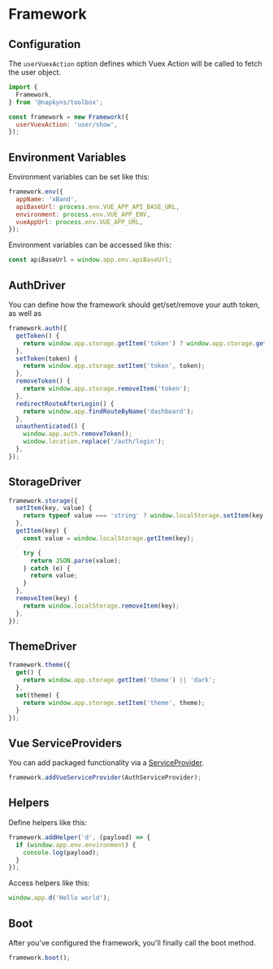 # Framework

## Configuration

The `userVuexAction` option defines which Vuex Action will be called to fetch the user object.

```javascript
import {
  Framework,
} from '@napkyns/toolbox';

const framework = new Framework({
  userVuexAction: 'user/show',
});
```

## Environment Variables

Environment variables can be set like this:

```javascript
framework.env({
  appName: 'xBand',
  apiBaseUrl: process.env.VUE_APP_API_BASE_URL,
  environment: process.env.VUE_APP_ENV,
  vueAppUrl: process.env.VUE_APP_URL,
});
```

Environment variables can be accessed like this:

```javascript
const apiBaseUrl = window.app.env.apiBaseUrl;
```

## AuthDriver

You can define how the framework should get/set/remove your auth token, as well as 

```javascript
framework.auth({
  getToken() {
    return window.app.storage.getItem('token') ? window.app.storage.getItem('token') : null;
  },
  setToken(token) {
    return window.app.storage.setItem('token', token);
  },
  removeToken() {
    return window.app.storage.removeItem('token');
  },
  redirectRouteAfterLogin() {
    return window.app.findRouteByName('dashboard');
  },
  unauthenticated() {
    window.app.auth.removeToken();
    window.location.replace('/auth/login');
  },
});
```

## StorageDriver

```javascript
framework.storage({
  setItem(key, value) {
    return typeof value === 'string' ? window.localStorage.setItem(key, value) : window.localStorage.setItem(key, JSON.stringify(value));
  },
  getItem(key) {
    const value = window.localStorage.getItem(key);

    try {
      return JSON.parse(value);
    } catch (e) {
      return value;
    }
  },
  removeItem(key) {
    return window.localStorage.removeItem(key);
  },
});
```

## ThemeDriver

```javascript
framework.theme({
  get() {
    return window.app.storage.getItem('theme') || 'dark';
  },
  set(theme) {
    return window.app.storage.setItem('theme', theme);
  }
});
```

## Vue ServiceProviders

You can add packaged functionality via a [ServiceProvider](../ServiceProvider).

```javascript
framework.addVueServiceProvider(AuthServiceProvider);
```
## Helpers

Define helpers like this:

```javascript
framework.addHelper('d', (payload) => {
  if (window.app.env.environment) {
    console.log(payload);
  }
});
```

Access helpers like this:
```javascript
window.app.d('Hello world');
```

## Boot

After you've configured the framework, you'll finally call the boot method.

```javascript
framework.boot();
```